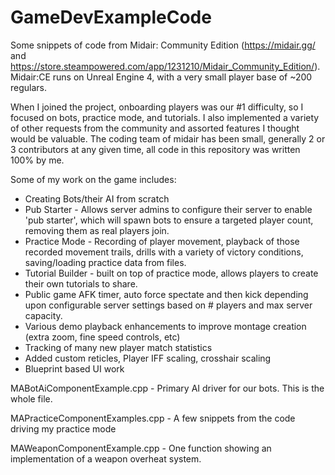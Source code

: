 # GameDevExampleCode

Some snippets of code from Midair: Community Edition (https://midair.gg/ and https://store.steampowered.com/app/1231210/Midair_Community_Edition/). Midair:CE runs on Unreal Engine 4, with a very small player base of ~200 regulars. 

When I joined the project, onboarding players was our #1 difficulty, so I focused on bots, practice mode, and tutorials. I also implemented a variety of other requests from the community and assorted features I thought would be valuable. The coding team of midair has been small, generally 2 or 3 contributors at any given time, all code in this repository was written 100% by me.

Some of my work on the game includes:
* Creating Bots/their AI from scratch
* Pub Starter - Allows server admins to configure their server to enable 'pub starter', which will spawn bots to ensure a targeted player count, removing them as real players join.
* Practice Mode - Recording of player movement, playback of those recorded movement trails, drills with a variety of victory conditions, saving/loading practice data from files.
* Tutorial Builder - built on top of practice mode, allows players to create their own tutorials to share. 
* Public game AFK timer, auto force spectate and then kick depending upon configurable server settings based on # players and max server capacity.
* Various demo playback enhancements to improve montage creation (extra zoom, fine speed controls, etc)
* Tracking of many new player match statistics
* Added custom reticles, Player IFF scaling, crosshair scaling
* Blueprint based UI work

MABotAiComponentExample.cpp - Primary AI driver for our bots. This is the whole file.

MAPracticeComponentExamples.cpp - A few snippets from the code driving my practice mode

MAWeaponComponentExample.cpp - One function showing an implementation of a weapon overheat system.
